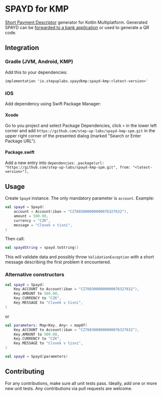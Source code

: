 # SPAYD for KMP

[Short Payment Descriptor](https://cs.wikipedia.org/wiki/Short_Payment_Descriptor) generator for Kotlin Multiplatform. Generated SPAYD can be [forwarded to a bank application](https://github.com/step-up-labs/pay-via-bank-app) or used to generate a QR code.

## Integration

### Gradle (JVM, Android, KMP)

Add this to your dependencies:

`implementation 'io.stepuplabs.spaydkmp:spayd-kmp:<latest-version>'`

### iOS

Add dependency using Swift Package Manager:

#### Xcode

Go to you project and select Package Dependencies, click `+` in the lower left corner and add `https://github.com/step-up-labs/spayd-kmp-spm.git` in the upper right corner of the presented dialog (marked "Search or Enter Package URL").

#### Package.swift

Add a new entry into `dependencies`: `.package(url: "https://github.com/step-up-labs/spayd-kmp-spm.git", from: "<latest-version>"),`

## Usage

Create `Spayd` instance. The only mandatory parameter is `account`. Example:

```kotlin
val spayd = Spayd(
    account = Account(iban = "CZ7603000000000076327632"),
    amount = 500.00,
    currency = "CZK",
    message = "Clovek v tisni",
)
```

Then call:

```kotlin
val spaydString = spayd.toString()
```

This will validate data and possibly throw `ValidationException` with a short message describing the first problem it encountered.

### Alternative constructors
```kotlin
val spayd = Spayd(
    Key.ACCOUNT to Account(iban = "CZ7603000000000076327632"),
    Key.AMOUNT to 500.00,
    Key.CURRENCY to "CZK",
    Key.MESSAGE to "Clovek v tisni",
)
```

or

```kotlin
val parameters: Map<Key, Any> = mapOf(
    Key.ACCOUNT to Account(iban = "CZ7603000000000076327632"),
    Key.AMOUNT to 500.00,
    Key.CURRENCY to "CZK",
    Key.MESSAGE to "Clovek v tisni",
)

val spayd = Spayd(parameters)
```

## Contributing

For any contributions, make sure all unit tests pass. Ideally, add one or more new unit tests. Any contributions via pull requests are welcome.
